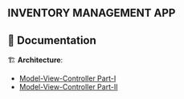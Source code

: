 ## INVENTORY MANAGEMENT APP

## 📖 Documentation  
🏗 **Architecture**: 

- [Model-View-Controller Part-I](docs/MODEL-VIEW-CONTROLLER%20I.md)
- [Model-View-Controller Part-II](docs/MODEL-VIEW-CONTROLLER%20II.md)